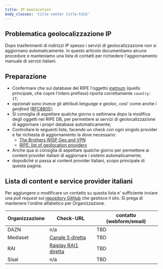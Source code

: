 ```yaml
---
title: IP-Geolocation
body_classes: 'title-center title-h1h2'
---
```


## Problematica geolocalizzazione IP

Dopo trasferimenti di indirizzi IP spesso i servizi di geolocalizzazione non si aggiornano automaticamente. In questo articolo documentiamo alcune procedure e manteniamo una lista di contatti per richiedere l'aggiornamento manuale di servizi italiani.


## Preparazione

* Confermare che sul database del RIPE l'oggetto [inetnum](https://www.ripe.net/manage-ips-and-asns/db/support/documentation/ripe-database-documentation/rpsl-object-types/4-2-descriptions-of-primary-objects/4-2-4-description-of-the-inetnum-object) (quello principale, che copre l'intero prefisso) riporta correttamente `country: IT`;
* opzionali sono invece gli attributi *language* e *geoloc*, cosi' come anche i *geofeed* ([RFC8805](https://datatracker.ietf.org/doc/html/rfc8805));
* Si consiglia di aspettare qualche giorno o settimana dopo la modifica degli oggetti nel RIPE DB, per permettere ai servizi di geolocalizzazione di aggiornare i propri database automaticamente;
* Controllare le seguenti liste, facendo un check con ogni singolo provider e far richiesta di aggiornamento la dove necessario:
  * [The Brothers WISP Geo and VPN](https://thebrotherswisp.com/index.php/geo-and-vpn/)
  * [RIPE: list of geolocation providers](https://www.ripe.net/manage-ips-and-asns/db/tools/geolocation-in-the-ripe-database)
* Anche qua si consiglia di aspettare qualche giorno per permettere ai content provider italiani di aggiornare i sistemi automaticamente;
* dopodichè si passa ai content provider italiani, scopo principale di questa pagina.

## Lista di content e service provider italiani

Per aggiungere o modificare un contatto su questa lista e' sufficiente inviare una *pull request* sul [repository GitHub](https://github.com/stucchimax/ITNOG-Telegram-Wiki/) che gestisce il sito. Si prega di mantenere l'ordine alfabetico per Organizzazione.

| Organizzazione | Check-URL | contatto (webform/email) |
|-|-|-|
| DAZN | n/a | TBD |
| Mediaset | [Canale 5 diretta](https://www.mediasetplay.mediaset.it/diretta/canale5_cC5) | TBD |
| RAI | [Raiplay RAI1 diretta](https://www.raiplay.it/dirette/rai1) | TBD |
| Sisal | n/a | TBD |

